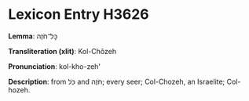 # Lexicon Entry H3626

**Lemma**: כׇּל־חֹזֶה

**Transliteration (xlit)**: Kol-Chôzeh

**Pronunciation**: kol-kho-zeh'

**Description**:
from כֹּל and חֹזֶה; every seer; Col-Chozeh, an Israelite; Col-hozeh.
